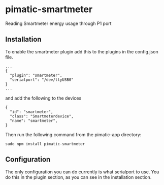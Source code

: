 pimatic-smartmeter
===============

Reading Smartmeter energy usage through P1 port

Installation
------------
To enable the smartmeter plugin add this to the plugins in the config.json file.

```
...
{
  "plugin": "smartmeter",
  "serialport": "/dev/ttyUSB0"
}
...
```

and add the following to the devices

```
{
  "id": "smartmeter",
  "class": "Smartmeterdevice",
  "name": "smartmeter",
}
```

Then run the following command from the pimatic-app directory:

```
sudo npm install pimatic-smartmeter
```


Configuration
-------------
The only configuration you can do currently is what serialport to use. You do this in the plugin section, as you can see in the installation section.

